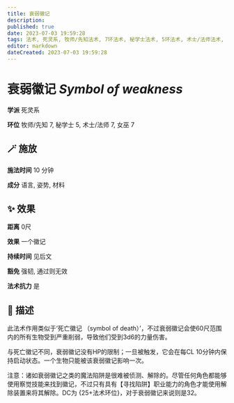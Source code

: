 ```yaml
---
title: 衰弱徽记
description: 
published: true
date: 2023-07-03 19:59:28
tags: 法术, 死灵系, 牧师/先知法术, 7环法术, 秘学士法术, 5环法术, 术士/法师法术, 女巫法术
editor: markdown
dateCreated: 2023-07-03 19:59:28
---
```


# **衰弱徽记** *Symbol of weakness*

**学派** 死灵系 

**环位** 牧师/先知 7, 秘学士 5, 术士/法师 7, 女巫 7

## 🪄 施放

**施法时间** 10 分钟

**成分** 语言, 姿势, 材料

## ✨ 效果  

**距离** 0尺 

**效果** 一个徽记 

**持续时间** 见后文 

**豁免** 强韧, 通过则无效

**法术抗力** 是

## 📖 描述

此法术作用类似于‘死亡徽记 （symbol of death）’，不过衰弱徽记会使60尺范围内的所有生物受到严重削弱，导致他们受到3d6的力量伤害。

与死亡徽记不同，衰弱徽记没有HP的限制；一旦被触发，它会在每CL 10分钟内保持启动状态。一个生物只能被该衰弱徽记影响一次。

注意：诸如衰弱徽记之类的魔法陷阱是很难被侦测、解除的。尽管任何角色都能够使用察觉技能来找到徽记，不过只有具有【寻找陷阱】职业能力的角色才能使用解除装置来将其解除。DC为 {25+法术环位}，对于衰弱徽记来说则是32。
    